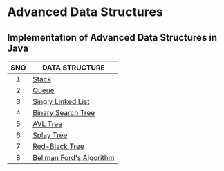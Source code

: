 # Advanced Data Structures

## Implementation of Advanced Data Structures in Java

|  SNO  | DATA STRUCTURE                    |
| :---: | --------------------------------- |
|   1   | [Stack](src/stack)                |
|   2   | [Queue](src/queue)                |
|   3   | [Singly Linked List](src/ll)      |
|   4   | [Binary Search Tree](src/tree/bs) |
|   5   | [AVL Tree](src/tree/avl)          |
|   6   | [Splay Tree](src/tree/splay)          |
|   7   | [Red-Black Tree](src/tree/redblack)          |
|   8   | [Bellman Ford's Algorithm](src/algo/graph/bellman_ford)          |
